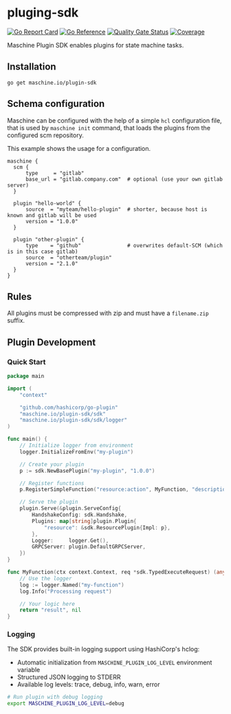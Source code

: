 # pluging-sdk

[![Go Report Card](https://goreportcard.com/badge/github.com/maschineio/plugin-sdk)](https://goreportcard.com/report/github.com/maschineio/plugin-sdk) [![Go Reference](https://pkg.go.dev/badge/maschine.io/plugin-sdk.svg)](https://pkg.go.dev/maschine.io/plugin-sdk) [![Quality Gate Status](https://sonarcloud.io/api/project_badges/measure?project=maschineio_plugin-sdk&metric=alert_status)](https://sonarcloud.io/summary/new_code?id=maschineio_plugin-sdk) [![Coverage](https://sonarcloud.io/api/project_badges/measure?project=maschineio_plugin-sdk&metric=coverage)](https://sonarcloud.io/summary/new_code?id=maschineio_plugin-sdk)

Maschine Plugin SDK enables plugins for state machine tasks.

## Installation

```shell
go get maschine.io/plugin-sdk
```

## Schema configuration

Maschine can be configured with the help of a simple `hcl` configuration file, that is used by `maschine init` command, that loads the plugins from the configured scm repository.

This example shows the usage for a configuration.

```hcl
maschine {
  scm {
      type     = "gitlab"
      base_url = "gitlab.company.com"  # optional (use your own gitlab server)
  }

  plugin "hello-world" {
      source  = "myteam/hello-plugin"  # shorter, because host is known and gitlab will be used
      version = "1.0.0"
  }

  plugin "other-plugin" {
      type    = "github"               # overwrites default-SCM (which is in this case gitlab)
      source  = "otherteam/plugin"
      version = "2.1.0"
  }
}
```

## Rules

All plugins must be compressed with zip and must have a `filename.zip` suffix.

## Plugin Development

### Quick Start

```go
package main

import (
    "context"

    "github.com/hashicorp/go-plugin"
    "maschine.io/plugin-sdk/sdk"
    "maschine.io/plugin-sdk/sdk/logger"
)

func main() {
    // Initialize logger from environment
    logger.InitializeFromEnv("my-plugin")

    // Create your plugin
    p := sdk.NewBasePlugin("my-plugin", "1.0.0")

    // Register functions
    p.RegisterSimpleFunction("resource:action", MyFunction, "description")

    // Serve the plugin
    plugin.Serve(&plugin.ServeConfig{
        HandshakeConfig: sdk.Handshake,
        Plugins: map[string]plugin.Plugin{
            "resource": &sdk.ResourcePlugin{Impl: p},
        },
        Logger:     logger.Get(),
        GRPCServer: plugin.DefaultGRPCServer,
    })
}

func MyFunction(ctx context.Context, req *sdk.TypedExecuteRequest) (any, error) {
    // Use the logger
    log := logger.Named("my-function")
    log.Info("Processing request")

    // Your logic here
    return "result", nil
}
```

### Logging

The SDK provides built-in logging support using HashiCorp's hclog:

- Automatic initialization from `MASCHINE_PLUGIN_LOG_LEVEL` environment variable
- Structured JSON logging to STDERR
- Available log levels: trace, debug, info, warn, error

```bash
# Run plugin with debug logging
export MASCHINE_PLUGIN_LOG_LEVEL=debug
```
